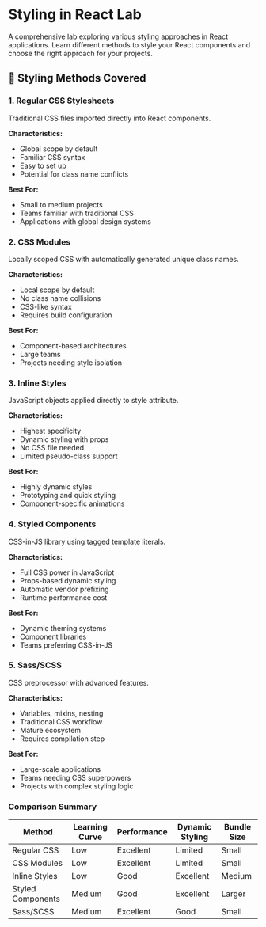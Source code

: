 # Styling in React Lab

A comprehensive lab exploring various styling approaches in React applications. Learn different methods to style your React components and choose the right approach for your projects.

## 🎨 Styling Methods Covered

### 1. Regular CSS Stylesheets
Traditional CSS files imported directly into React components.

**Characteristics:**
- Global scope by default
- Familiar CSS syntax
- Easy to set up
- Potential for class name conflicts

**Best For:**
- Small to medium projects
- Teams familiar with traditional CSS
- Applications with global design systems

### 2. CSS Modules
Locally scoped CSS with automatically generated unique class names.

**Characteristics:**
- Local scope by default
- No class name collisions
- CSS-like syntax
- Requires build configuration

**Best For:**
- Component-based architectures
- Large teams
- Projects needing style isolation

### 3. Inline Styles
JavaScript objects applied directly to style attribute.

**Characteristics:**
- Highest specificity
- Dynamic styling with props
- No CSS file needed
- Limited pseudo-class support

**Best For:**
- Highly dynamic styles
- Prototyping and quick styling
- Component-specific animations

### 4. Styled Components
CSS-in-JS library using tagged template literals.

**Characteristics:**
- Full CSS power in JavaScript
- Props-based dynamic styling
- Automatic vendor prefixing
- Runtime performance cost

**Best For:**
- Dynamic theming systems
- Component libraries
- Teams preferring CSS-in-JS

### 5. Sass/SCSS
CSS preprocessor with advanced features.

**Characteristics:**
- Variables, mixins, nesting
- Traditional CSS workflow
- Mature ecosystem
- Requires compilation step

**Best For:**
- Large-scale applications
- Teams needing CSS superpowers
- Projects with complex styling logic



### Comparison Summary

| Method | Learning Curve | Performance | Dynamic Styling | Bundle Size |
|--------|---------------|-------------|-----------------|-------------|
| Regular CSS | Low | Excellent | Limited | Small |
| CSS Modules | Low | Excellent | Limited | Small |
| Inline Styles | Low | Good | Excellent | Medium |
| Styled Components | Medium | Good | Excellent | Larger |
| Sass/SCSS | Medium | Excellent | Good | Small |
